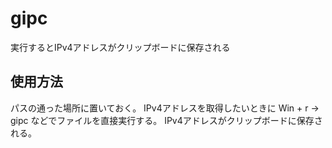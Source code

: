# gipc
実行するとIPv4アドレスがクリップボードに保存される

## 使用方法
パスの通った場所に置いておく。
IPv4アドレスを取得したいときに Win + r -> gipc などでファイルを直接実行する。
IPv4アドレスがクリップボードに保存される。
